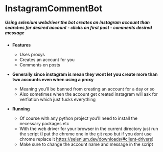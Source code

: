 # InstagramCommentBot
##### Using selenium webdriver the bot creates an Instagram account than searches for desired account - clicks on first post - comments desired message

- **Features**
    - Uses proxys
    - Creates an account for you
    - Comments on posts

- **Generally since instagram is mean they wont let you create more than two accounts even when using a proxy**
    - Meaning you'll be banned from creating an account for a day or so
    - Also sometimes when the account get created instagram will ask for verfiation which just fucks everything
    
- **Running**
    - Of course with any python project you'll need to install the necessary packages etc
    - With the web driver for your browser in the current directory just run the script (I put the chrome one in the git repo but if you dont use chrome replace it https://selenium.dev/downloads/#client-drivers)
    - Make sure to change the account name and message in the script
